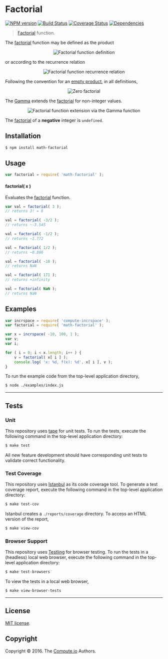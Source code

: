 Factorial
===
[![NPM version][npm-image]][npm-url] [![Build Status][build-image]][build-url] [![Coverage Status][coverage-image]][coverage-url] [![Dependencies][dependencies-image]][dependencies-url]

> [Factorial][factorial-function] function.

The [factorial][factorial-function] function may be defined as the product

<div class="equation" align="center" data-raw-text="n! = \prod_{k=1}^n k" data-equation="eq:factorial_function">
	<img src="https://cdn.rawgit.com/math-io/factorial/87f777e5d721ed922fc1176aea23f94f043922d2/docs/img/product.svg" alt="Factorial function definition">
	<br>
</div>

or according to the recurrence relation

<div class="equation" align="center" data-raw-text="n! = \begin{cases}1 &amp; \textrm{if } n = 0,\\(n-1)! \times n &amp; \textrm{if } n > 1\end{cases}" data-equation="eq:factorial_recurrence_relation">
	<img src="https://cdn.rawgit.com/math-io/factorial/87f777e5d721ed922fc1176aea23f94f043922d2/docs/img/recurrence_relation.svg" alt="Factorial function recurrence relation">
	<br>
</div>

Following the convention for an [empty product][empty-product], in all definitions, 

<div class="equation" align="center" data-raw-text="0! = 1" data-equation="eq:zero_factorial">
	<img src="https://cdn.rawgit.com/math-io/factorial/87f777e5d721ed922fc1176aea23f94f043922d2/docs/img/zero_factorial.svg" alt="Zero factorial">
	<br>
</div>

The [Gamma][gamma-function] extends the [factorial][factorial-function] for non-integer values.

<div class="equation" align="center" data-raw-text="n! = \Gamma(n+1)" data-equation="eq:factorial_function_and_gamma">
	<img src="https://cdn.rawgit.com/math-io/factorial/87f777e5d721ed922fc1176aea23f94f043922d2/docs/img/gamma.svg" alt="Factorial function extension via the Gamma function">
	<br>
</div>

The [factorial][factorial-function] of a __negative__ integer is `undefined`.


## Installation

``` bash
$ npm install math-factorial
```


## Usage

``` javascript
var factorial = require( 'math-factorial' );
```


#### factorial( x )

Evaluates the [factorial][factorial-function] function.

``` javascript
var val = factorial( 3 );
// returns 3! = 6

val = factorial( -3/2 );
// returns ~-3.545

val = factorial( -1/2 );
// returns ~1.772

val = factorial( 1/2 );
// returns ~0.886

val = factorial( -10 );
// returns NaN

val = factorial( 171 );
// returns +infinity

val = factorial( NaN );
// returns NaN
```


## Examples

``` javascript
var incrspace = require( 'compute-incrspace' );
var factorial = require( 'math-factorial' );

var x = incrspace( -10, 100, 1 );
var v;
var i;

for ( i = 0; i < x.length; i++ ) {
	v = factorial( x[ i ] );
	console.log( 'x: %d, f(x): %d', x[ i ], v );
}
```

To run the example code from the top-level application directory,

``` bash
$ node ./examples/index.js
```


---
## Tests

### Unit

This repository uses [tape][tape] for unit tests. To run the tests, execute the following command in the top-level application directory:

``` bash
$ make test
```

All new feature development should have corresponding unit tests to validate correct functionality.


### Test Coverage

This repository uses [Istanbul][istanbul] as its code coverage tool. To generate a test coverage report, execute the following command in the top-level application directory:

``` bash
$ make test-cov
```

Istanbul creates a `./reports/coverage` directory. To access an HTML version of the report,

``` bash
$ make view-cov
```


### Browser Support

This repository uses [Testling][testling] for browser testing. To run the tests in a (headless) local web browser, execute the following command in the top-level application directory:

``` bash
$ make test-browsers
```

To view the tests in a local web browser,

``` bash
$ make view-browser-tests
```

<!-- [![browser support][browsers-image]][browsers-url] -->


---
## License

[MIT license](http://opensource.org/licenses/MIT).


## Copyright

Copyright &copy; 2016. The [Compute.io][compute-io] Authors.


[npm-image]: http://img.shields.io/npm/v/math-factorial.svg
[npm-url]: https://npmjs.org/package/math-factorial

[build-image]: http://img.shields.io/travis/math-io/factorial/master.svg
[build-url]: https://travis-ci.org/math-io/factorial

[coverage-image]: https://img.shields.io/codecov/c/github/math-io/factorial/master.svg
[coverage-url]: https://codecov.io/github/math-io/factorial?branch=master

[dependencies-image]: http://img.shields.io/david/math-io/factorial.svg
[dependencies-url]: https://david-dm.org/math-io/factorial

[dev-dependencies-image]: http://img.shields.io/david/dev/math-io/factorial.svg
[dev-dependencies-url]: https://david-dm.org/dev/math-io/factorial

[github-issues-image]: http://img.shields.io/github/issues/math-io/factorial.svg
[github-issues-url]: https://github.com/math-io/factorial/issues

[tape]: https://github.com/substack/tape
[istanbul]: https://github.com/gotwarlost/istanbul
[testling]: https://ci.testling.com

[compute-io]: https://github.com/compute-io/
[gamma-function]: https://github.com/math-io/gamma
[factorial-function]: https://en.wikipedia.org/wiki/Factorial
[empty-product]: https://en.wikipedia.org/wiki/Empty_product
